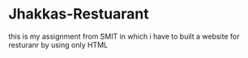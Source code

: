 # Jhakkas-Restuarant
this is my assignment from SMIT in which i have to built a website for resturanr by using only HTML
